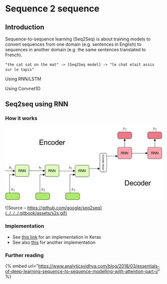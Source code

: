 # Sequence 2 sequence

## Introduction

Sequence-to-sequence learning \(Seq2Seq\) is about training models to convert sequences from one domain \(e.g. sentences in English\) to sequences in another domain \(e.g. the same sentences translated to French\).

```text
"the cat sat on the mat" -> [Seq2Seq model] -> "le chat etait assis sur le tapis"
```

Using RNN/LSTM

Using Convnet1D

## Seq2seq using RNN

### How it works



![](../../../.gitbook/assets/image%20%2814%29.png)





![Source &#x2013; https://github.com/google/seq2seq](../../../.gitbook/assets/s2s.gif)





### Implementation

* See [this link](https://blog.keras.io/a-ten-minute-introduction-to-sequence-to-sequence-learning-in-keras.html) for an implementation in Keras
* See also [this](https://www.analyticsvidhya.com/blog/2018/03/essentials-of-deep-learning-sequence-to-sequence-modelling-with-attention-part-i/) for another implementation

### Further reading

{% embed url="https://www.analyticsvidhya.com/blog/2018/03/essentials-of-deep-learning-sequence-to-sequence-modelling-with-attention-part-i/" %}













